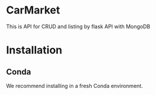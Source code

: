 # CarMarket
This is API for CRUD and listing by flask API with MongoDB

# Installation

## Conda
We recommend installing in a fresh Conda environment.

